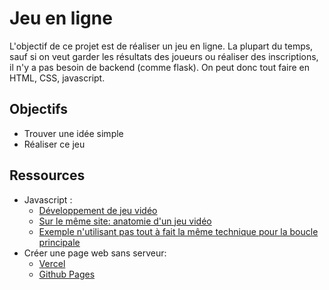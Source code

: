 # Jeu en ligne

L'objectif de ce projet est de réaliser un jeu en ligne. La plupart du temps, sauf si on veut garder les résultats des joueurs ou réaliser des inscriptions, il n'y a pas besoin de backend (comme flask). On peut donc tout faire en HTML, CSS, javascript.

## Objectifs

- Trouver une idée simple
- Réaliser ce jeu

## Ressources

- Javascript :
    - [Développement de jeu vidéo](https://developer.mozilla.org/fr/docs/Games)
    - [Sur le même site: anatomie d'un jeu vidéo](https://developer.mozilla.org/fr/docs/Games/Anatomy)
    - [Exemple n'utilisant pas tout à fait la même technique pour la boucle principale](https://www.w3schools.com/graphics/tryit.asp?filename=trygame_default_gravity)
- Créer une page web sans serveur:
    - [Vercel](https://vercel.com/)
    - [Github Pages](https://pages.github.com/)

